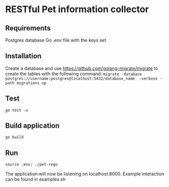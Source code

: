 #  RESTful Pet information collector ##

## Requirements
Postgres database
Go
.env file with the keys set

## Installation
Create a database and use https://github.com/golang-migrate/migrate to create the tables with the following command:
`migrate -database  postgres://username:postgres@localhost:5432/database_name  -verbose -path migrations up`

## Test
`go test -v`

## Build application
`go build`

## Run
`source .env; ./pet-rego`

The application will now be listening on localhost:8000.
Example interaction can be found in examples.sh
